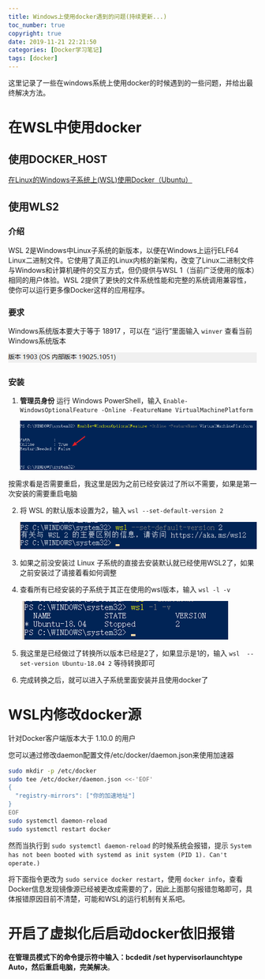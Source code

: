 ```yaml
---
title: Windows上使用docker遇到的问题(持续更新...)
toc_number: true
copyright: true
date: 2019-11-21 22:21:50
categories: [Docker学习笔记]
tags: [docker]
---
```


这里记录了一些在windows系统上使用docker的时候遇到的一些问题，并给出最终解决方法。

<!--more-->

# 在WSL中使用docker

## 使用DOCKER_HOST

[在Linux的Windows子系统上(WSL)使用Docker（Ubuntu）](https://www.cnblogs.com/xiaoliangge/p/9134585.html)

## 使用WLS2

### 介绍

WSL 2是Windows中Linux子系统的新版本，以便在Windows上运行ELF64 Linux二进制文件。它使用了真正的Linux内核的新架构，改变了Linux二进制文件与Windows和计算机硬件的交互方式，但仍提供与WSL 1（当前广泛使用的版本）相同的用户体验。WSL 2提供了更快的文件系统性能和完整的系统调用兼容性，使你可以运行更多像Docker这样的应用程序。 

### 要求

Windows系统版本要大于等于 18917 ，可以在 “运行”里面输入 `winver` 查看当前Windows系统版本

![image-20191123103554851](https://raw.githubusercontent.com/ShangguanHong/PictureBed/master/image-20191123103554851.png)

### 安装

1. **管理员身份** 运行 Windows PowerShell，输入 `Enable-WindowsOptionalFeature -Online -FeatureName VirtualMachinePlatform`

   ![image-20191123103818134](https://raw.githubusercontent.com/ShangguanHong/PictureBed/master/image-20191123103818134.png)

​			按需求看是否需要重启，我这里是因为之前已经安装过了所以不需要，如果是第一次安装的需要重启电脑

2. 将 WSL 的默认版本设置为2，输入 `wsl --set-default-version 2`

   ![image-20191123104352863](https://raw.githubusercontent.com/ShangguanHong/PictureBed/master/image-20191123104352863.png)

3. 如果之前没安装过 Linux 子系统的直接去安装默认就已经使用WSL2了，如果之前安装过了请接着看如何调整

4. 查看所有已经安装的子系统于其正在使用的wsl版本，输入 `wsl -l -v`

   ​	![image-20191123104804372](https://raw.githubusercontent.com/ShangguanHong/PictureBed/master/image-20191123104804372.png)

5. 我这里是已经做过了转换所以版本已经是2了，如果显示是1的，输入 `wsl  --set-version Ubuntu-18.04 2` 等待转换即可

6. 完成转换之后，就可以进入子系统里面安装并且使用docker了

# WSL内修改docker源

针对Docker客户端版本大于 1.10.0 的用户

您可以通过修改daemon配置文件/etc/docker/daemon.json来使用加速器

```sh
sudo mkdir -p /etc/docker
sudo tee /etc/docker/daemon.json <<-'EOF'
{
  "registry-mirrors": ["你的加速地址"]
}
EOF
sudo systemctl daemon-reload
sudo systemctl restart docker
```

然而当执行到 `sudo systemctl daemon-reload` 的时候系统会报错，提示 `System has not been booted with systemd as init system (PID 1). Can't operate.)`

将下面指令更改为 `sudo service docker restart`，使用 `docker info`，查看Docker信息发现镜像源已经被更改成需要的了，因此上面那句报错忽略即可，具体报错原因目前不清楚，可能和WSL的运行机制有关系吧。

# 开启了虚拟化后启动docker依旧报错

**在管理员模式下的命令提示符中输入：bcdedit /set hypervisorlaunchtype Auto，然后重启电脑，完美解决**。 

```

```